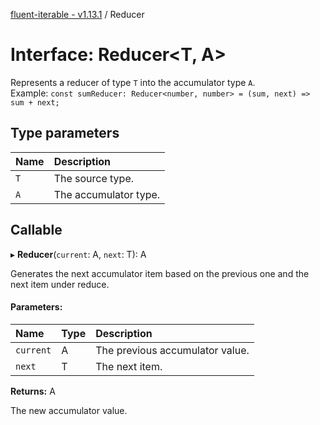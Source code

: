 [fluent-iterable - v1.13.1](../README.md) / Reducer

# Interface: Reducer<T, A\>

Represents a reducer of type `T` into the accumulator type `A`.<br>
  Example: `const sumReducer: Reducer<number, number> = (sum, next) => sum + next;`

## Type parameters

Name | Description |
:------ | :------ |
`T` | The source type.   |
`A` | The accumulator type.    |

## Callable

▸ **Reducer**(`current`: A, `next`: T): A

Generates the next accumulator item based on the previous one and the next item under reduce.

#### Parameters:

Name | Type | Description |
:------ | :------ | :------ |
`current` | A | The previous accumulator value.   |
`next` | T | The next item.   |

**Returns:** A

The new accumulator value.
